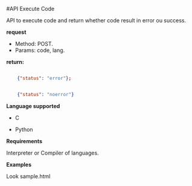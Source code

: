 #API Execute Code

API to execute code and return whether code result in error ou success.

**request**

- Method: POST.
- Params: code, lang.


**return:**

```json

	{"status": "error"};

```

```json

	{"status": "noerror"}

```


**Language supported**

- C

- Python

**Requirements**

Interpreter or Compiler of languages.


**Examples**

Look sample.html